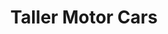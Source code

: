 ---
title: "Taller Motor Cars"
url: /la-chorrera/taller-motor-cars/
shop: reparación de automóviles
---